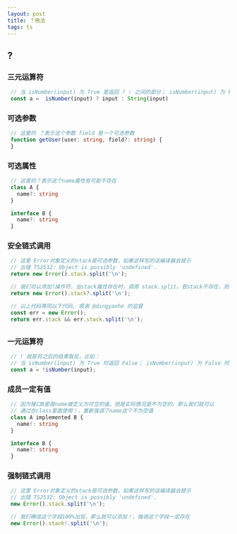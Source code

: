 ```yaml
---
layout: post
title: ？用法
tags: ts
---
```


## ?

### 三元运算符

```typescript
 // 当 isNumber(input) 为 True 是返回 ? : 之间的部分； isNumber(input) 为 False 时
 const a =  isNumber(input) ? input : String(input)
```

### 可选参数

```typescript
 // 这里的 ？表示这个参数 field 是一个可选参数
 function getUser(user: string, field?: string) {
 }
```

### 可选属性

```typescript
 // 这里的？表示这个name属性有可能不存在
 class A {
   name?: string
 }

 interface B {
   name?: string
 }
```

### 安全链式调用

```typescript
 // 这里 Error对象定义的stack是可选参数，如果这样写的话编译器会提示
 // 出错 TS2532: Object is possibly 'undefined'.
 return new Error().stack.split('\n');

 // 我们可以添加?操作符，当stack属性存在时，调用 stack.split。若stack不存在，则返回空
 return new Error().stack?.split('\n');

 // 以上代码等同以下代码, 感谢 @dingyanhe 的监督
 const err = new Error();
 return err.stack && err.stack.split('\n');
```

##

### 一元运算符

```typescript
 // ! 就是将之后的结果取反，比如：
 // 当 isNumber(input) 为 True 时返回 False； isNumber(input) 为 False 时返回True
 const a = !isNumber(input);
```

### 成员一定有值

```typescript
 // 因为接口B里面name被定义为可空的值，但是实际情况是不为空的，那么我们就可以
 // 通过在class里面使用！，重新强调了name这个不为空值
 class A implemented B {
   name!: string
 }

 interface B {
   name?: string
 }
```

### 强制链式调用

```typescript
 // 这里 Error对象定义的stack是可选参数，如果这样写的话编译器会提示
 // 出错 TS2532: Object is possibly 'undefined'.
 new Error().stack.split('\n');

 // 我们确信这个字段100%出现，那么就可以添加！，强调这个字段一定存在
 new Error().stack!.split('\n');
```
